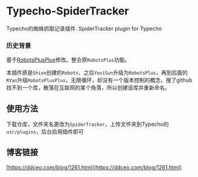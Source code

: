 # Typecho-SpiderTracker

Typecho的蜘蛛抓取记录插件. SpiderTracker plugin for Typecho

### 历史背景

基于[RobotsPlusPlus](https://xiamp.net/archives/typecho-spider-visit-record-plugin-enhanced-enhanced-version-RobotsPlusPlus.html)修改。整合原`RobotsPlus`功能。

本插件原是`Shion`创建的`Robots`、之后`YoviSun`升级为`RobotsPlus`，再到后面的`RYan`升级`RobotsPlusPlus`，无限循环，却没有一个版本控制的概念，搜了github找不到一个库，散落在互联网的某个角落，所以创建该库并重新命名。

## 使用方法

下载仓库，文件夹名更改为`SpiderTracker`，上传文件夹到Typecho的`usr/plugins`，后台启用插件即可

## 博客链接

[https://ddceo.com/blog/1261.html](https://ddceo.com/blog/1261.html)
